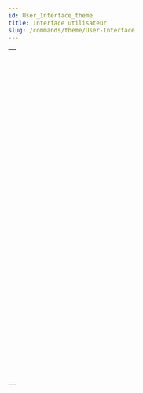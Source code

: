 ```yaml
---
id: User_Interface_theme
title: Interface utilisateur
slug: /commands/theme/User-Interface
---
```


|                                                                                                                               |
| ----------------------------------------------------------------------------------------------------------------------------- |
| [<!-- INCLUDE #_command_.BEEP.Syntax -->](../../commands-legacy/beep.md)<br/>                                                 |
| [<!-- INCLUDE #_command_.Caps lock down.Syntax -->](../../commands-legacy/caps-lock-down.md)<br/>                             |
| [<!-- INCLUDE #_command_.Focus object.Syntax -->](../../commands-legacy/focus-object.md)<br/>                                 |
| [<!-- INCLUDE #_command_.Get Application color scheme.Syntax -->](../../commands-legacy/get-application-color-scheme.md)<br/> |
| [<!-- INCLUDE #_command_.GET FIELD TITLES.Syntax -->](../../commands-legacy/get-field-titles.md)<br/>                         |
| [<!-- INCLUDE #_command_.GET TABLE TITLES.Syntax -->](../../commands-legacy/get-table-titles.md)<br/>                         |
| [<!-- INCLUDE #_command_.HIDE MENU BAR.Syntax -->](../../commands-legacy/hide-menu-bar.md)<br/>                               |
| [<!-- INCLUDE #_command_.Macintosh command down.Syntax -->](../../commands-legacy/macintosh-command-down.md)<br/>             |
| [<!-- INCLUDE #_command_.Macintosh control down.Syntax -->](../../commands-legacy/macintosh-control-down.md)<br/>             |
| [<!-- INCLUDE #_command_.Macintosh option down.Syntax -->](../../commands-legacy/macintosh-option-down.md)<br/>               |
| [<!-- INCLUDE #_command_.MOUSE POSITION.Syntax -->](../../commands-legacy/mouse-position.md)<br/>                             |
| [<!-- INCLUDE #_command_.PLAY.Syntax -->](../../commands-legacy/play.md)<br/>                                                 |
| [<!-- INCLUDE #_command_.Pop up menu.Syntax -->](../../commands-legacy/pop-up-menu.md)<br/>                                   |
| [<!-- INCLUDE #_command_.POST CLICK.Syntax -->](../../commands-legacy/post-click.md)<br/>                                     |
| [<!-- INCLUDE #_command_.POST EVENT.Syntax -->](../../commands-legacy/post-event.md)<br/>                                     |
| [<!-- INCLUDE #_command_.POST KEY.Syntax -->](../../commands-legacy/post-key.md)<br/>                                         |
| [<!-- INCLUDE #_command_.REDRAW.Syntax -->](../../commands-legacy/redraw.md)<br/>                                             |
| [<!-- INCLUDE #_command_.SET ABOUT.Syntax -->](../../commands-legacy/set-about.md)<br/>                                       |
| [<!-- INCLUDE #_command_.SET APPLICATION COLOR SCHEME.Syntax -->](../../commands-legacy/set-application-color-scheme.md)<br/> |
| [<!-- INCLUDE #_command_.SET CURSOR.Syntax -->](../../commands-legacy/set-cursor.md)<br/>                                     |
| [<!-- INCLUDE #_command_.SET FIELD TITLES.Syntax -->](../../commands-legacy/set-field-titles.md)<br/>                         |
| [<!-- INCLUDE #_command_.SET TABLE TITLES.Syntax -->](../../commands-legacy/set-table-titles.md)<br/>                         |
| [<!-- INCLUDE #_command_.Shift down.Syntax -->](../../commands-legacy/shift-down.md)<br/>                                     |
| [<!-- INCLUDE #_command_.SHOW MENU BAR.Syntax -->](../../commands-legacy/show-menu-bar.md)<br/>                               |
| [<!-- INCLUDE #_command_.Windows Alt down.Syntax -->](../../commands-legacy/windows-alt-down.md)<br/>                         |
| [<!-- INCLUDE #_command_.Windows Ctrl down.Syntax -->](../../commands-legacy/windows-ctrl-down.md)<br/>                       |
